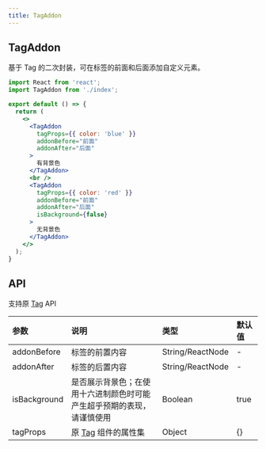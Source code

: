 ```yaml
---
title: TagAddon
---
```


## TagAddon

基于 Tag 的二次封装，可在标签的前面和后面添加自定义元素。

```jsx
import React from 'react';
import TagAddon from './index';

export default () => {
  return (
    <>
      <TagAddon
        tagProps={{ color: 'blue' }}
        addonBefore="前面"
        addonAfter="后面"
      >
        有背景色
      </TagAddon>
      <br />
      <TagAddon
        tagProps={{ color: 'red' }}
        addonBefore="前面"
        addonAfter="后面"
        isBackground={false}
      >
        无背景色
      </TagAddon>
    </>
  );
}
```

## API

支持原 [Tag](https://ant-design.gitee.io/components/tag-cn/) API

|参数|说明|类型|默认值|
|:--|:--|:--|:--|
|addonBefore|标签的前置内容|String/ReactNode|-|
|addonAfter|标签的后置内容|String/ReactNode|-|
|isBackground|是否展示背景色；在使用十六进制颜色时可能产生超乎预期的表现，请谨慎使用|Boolean|true|-|
|tagProps|原 [Tag](https://3x.ant.design/components/tag-cn/) 组件的属性集|Object|{}|
